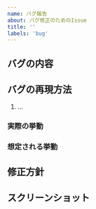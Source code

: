 ```yaml
---
name: バグ報告
about: バグ修正のためのIssue
title: ''
labels: 'bug'
---
```


## バグの内容
<!-- 出来る限り詳細にバグの内容を記述してください -->

## バグの再現方法
1. ...

### 実際の挙動

### 想定される挙動

## 修正方針
<!-- 分かれば記述してください -->

## スクリーンショット
<!-- あれば -->
